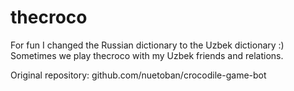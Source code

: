 # thecroco

 For fun I changed the Russian dictionary to the Uzbek dictionary :) 
 Sometimes we play thecroco with my Uzbek friends and relations.

Original repository: github.com/nuetoban/crocodile-game-bot
